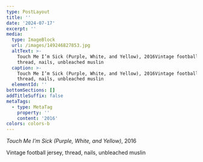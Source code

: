 ```yaml
---
type: PostLayout
title: ''
date: '2024-07-17'
excerpt: ''
media:
  type: ImageBlock
  url: /images/149246827853.jpg
  altText: >-
    Touch Me I’m Sick (Purple, White, and Yellow), 2016Vintage football jersey,
    thread, nails, unbleached muslin
  caption: >-
    Touch Me I’m Sick (Purple, White, and Yellow), 2016Vintage football jersey,
    thread, nails, unbleached muslin
  elementId: ''
bottomSections: []
addTitleSuffix: false
metaTags:
  - type: MetaTag
    property: ''
    content: '2016'
colors: colors-b
---
```

*Touch Me I’m Sick (Purple, White, and Yellow)*, 2016

Vintage football jersey, thread, nails, unbleached muslin
